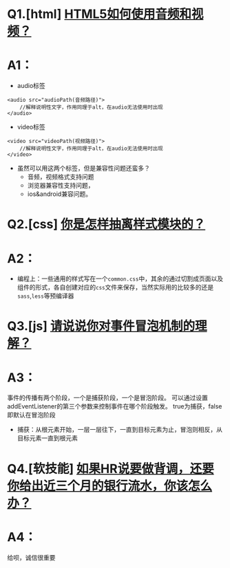 # Q1.[html] [HTML5如何使用音频和视频？](https://github.com/haizlin/fe-interview/issues/177)
# A1：
* audio标签
```
<audio src="audioPath(音频路径)">
    //解释说明性文字，作用同理于alt，在audio无法使用时出现
</audio>
```
* video标签
```
<video src="videoPath(视频路径)">
    //解释说明性文字，作用同理于alt，在audio无法使用时出现
</video>
```
* 虽然可以用这两个标签，但是兼容性问题还蛮多？
    * 音频，视频格式支持问题
    * 浏览器兼容性支持问题，
    * ios&android兼容问题。

# Q2.[css] [你是怎样抽离样式模块的？](https://github.com/haizlin/fe-interview/issues/178)
# A2：
* 编程上：一些通用的样式写在一个`common.css`中，其余的通过切割成页面以及组件的形式，各自创建对应的`css`文件来保存，当然实际用的比较多的还是`sass`,`less`等预编译器

# Q3.[js] [请说说你对事件冒泡机制的理解？](https://github.com/haizlin/fe-interview/issues/179)
# A3：
事件的传播有两个阶段，一个是捕获阶段，一个是冒泡阶段。 可以通过设置addEventListener的第三个参数来控制事件在哪个阶段触发。 true为捕获，false即默认在冒泡阶段
* 捕获：从根元素开始，一层一层往下，一直到目标元素为止，冒泡则相反，从目标元素一直到根元素

# Q4.[软技能] [如果HR说要做背调，还要你给出近三个月的银行流水，你该怎么办？](https://github.com/haizlin/fe-interview/issues/180)
# A4：
给呗，诚信很重要
